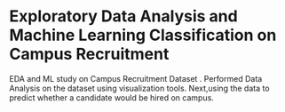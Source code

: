 # Exploratory Data Analysis and Machine Learning Classification on Campus Recruitment

EDA and ML study on Campus Recruitment Dataset . Performed Data Analysis on the dataset using visualization tools. Next,using the data to predict whether a candidate would be hired on campus. 
